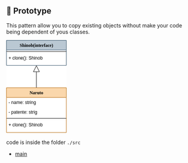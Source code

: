 
 
 ## :robot: Prototype
 This pattern allow you to copy existing objects without make your code being dependent of yous classes.
 
 <img src= "./assets/create/Clone.png">

 code is inside the folder `./src`
 * [main](https://github.com/nicolaskruger/designPatterns)
 
